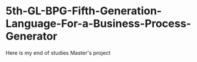 # 5th-GL-BPG-Fifth-Generation-Language-For-a-Business-Process-Generator
Here is my end of studies Master's project
